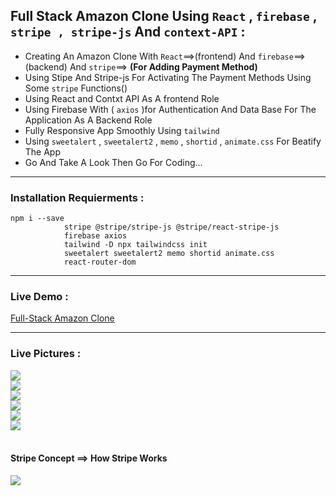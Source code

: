 ##  Full Stack Amazon Clone Using `React` , `firebase` , `stripe , stripe-js` And `context-API`  :
 + Creating An Amazon Clone With `React`==>(frontend) And `firebase`==>(backend) And `stripe`==> **(For Adding Payment Method)**
 + Using Stipe And Stripe-js For Activating The Payment Methods Using Some `stripe` Functions()
 + Using React and Contxt API As A frontend Role 
 + Using Firebase With ( `axios` )for Authentication And Data Base For The Application As A Backend Role
 + Fully Responsive App Smoothly Using `tailwind`
 + Using `sweetalert` , `sweetalert2` , `memo` , `shortid` , `animate.css`  For Beatify The App
 + Go And Take A Look Then Go For Coding...
 ---------------------------------------------------------------------------------------------------------------
 ### Installation Requierments :
 ```
 npm i --save 
             stripe @stripe/stripe-js @stripe/react-stripe-js
             firebase axios
             tailwind -D npx tailwindcss init
             sweetalert sweetalert2 memo shortid animate.css
             react-router-dom
   ``` 
  ---------------------------------------------------------------------------------------------------------------
 ### Live Demo : 
 [Full-Stack Amazon Clone](https://ob-full-stack-amazon-clone.onrender.com)
 
 ---------------------------------------------------------------------------------------------------------------
 ### Live Pictures :
 <div>
 <img src='https://user-images.githubusercontent.com/114960595/219815623-e7c58584-f849-49f6-93d2-4d75d0594499.png' />
 <br />
 <img src='https://user-images.githubusercontent.com/114960595/219815543-89406939-ea21-4246-835b-fef71f040e0b.png' />
  <br />
 <img src='https://user-images.githubusercontent.com/114960595/219815544-3b7f5c95-313b-4768-8389-b500615c4be9.png' />
  <br />
 <img src='https://user-images.githubusercontent.com/114960595/219815563-f472e978-bf69-4fd4-b77d-2312000139a8.png' />
  <br />
 <img src='https://user-images.githubusercontent.com/114960595/219815576-b1670210-1310-4561-b45f-e77639fb9f89.png' />
 <br />
 <img src='https://user-images.githubusercontent.com/114960595/219815583-120eda69-e6e7-4961-b708-98b632960ebb.png' />
 <br />
 <br />
 <h4> Stripe Concept ==> How Stripe Works </h4>
 <img src='https://user-images.githubusercontent.com/114960595/219816202-282bf8bd-31e3-472f-82cb-2dd9edb8aad2.png' />
 </div>
